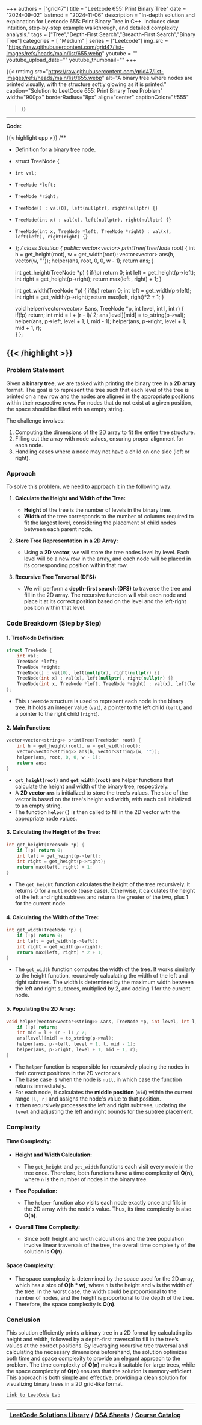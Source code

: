 
+++
authors = ["grid47"]
title = "Leetcode 655: Print Binary Tree"
date = "2024-09-02"
lastmod = "2024-11-06"
description = "In-depth solution and explanation for Leetcode 655: Print Binary Tree in C++. Includes clear intuition, step-by-step example walkthrough, and detailed complexity analysis."
tags = ["Tree","Depth-First Search","Breadth-First Search","Binary Tree"]
categories = [
    "Medium"
]
series = ["Leetcode"]
img_src = "https://raw.githubusercontent.com/grid47/list-images/refs/heads/main/list/655.webp"
youtube = ""
youtube_upload_date=""
youtube_thumbnail=""
+++


{{< rmtimg 
    src="https://raw.githubusercontent.com/grid47/list-images/refs/heads/main/list/655.webp" 
    alt="A binary tree where nodes are printed visually, with the structure softly glowing as it is printed."
    caption="Solution to LeetCode 655: Print Binary Tree Problem"
    width="900px"
    borderRadius="8px"
    align="center" 
    captionColor="#555"
>}}
---
**Code:**

{{< highlight cpp >}}
/**
 * Definition for a binary tree node.
 * struct TreeNode {
 *     int val;
 *     TreeNode *left;
 *     TreeNode *right;
 *     TreeNode() : val(0), left(nullptr), right(nullptr) {}
 *     TreeNode(int x) : val(x), left(nullptr), right(nullptr) {}
 *     TreeNode(int x, TreeNode *left, TreeNode *right) : val(x), left(left), right(right) {}
 * };
 */
class Solution {
public:
    vector<vector<string>> printTree(TreeNode* root) {
        int h = get_height(root), w = get_width(root);
        vector<vector<string>> ans(h, vector<string>(w, ""));
        helper(ans, root, 0, 0, w - 1);
        return ans;
    }

    int get_height(TreeNode *p) {
        if(!p) return 0;
        int left = get_height(p->left);
        int right = get_height(p->right);
        return max(left , right) + 1;
    }
    
    int get_width(TreeNode *p) {
        if(!p) return 0;
        int left = get_width(p->left);
        int right = get_width(p->right);
        return max(left, right)*2 + 1;
    }

    void helper(vector<vector<string>> &ans, TreeNode *p, int level, int l, int r) {
        if(!p) return;
        int mid = l + (r - l)/ 2;
        ans[level][mid] = to_string(p->val);
        helper(ans, p->left, level + 1, l, mid - 1);
        helper(ans, p->right, level + 1, mid + 1, r);        
    }
};

{{< /highlight >}}
---

### Problem Statement

Given a **binary tree**, we are tasked with printing the binary tree in a **2D array** format. The goal is to represent the tree such that each level of the tree is printed on a new row and the nodes are aligned in the appropriate positions within their respective rows. For nodes that do not exist at a given position, the space should be filled with an empty string.

The challenge involves:
1. Computing the dimensions of the 2D array to fit the entire tree structure.
2. Filling out the array with node values, ensuring proper alignment for each node.
3. Handling cases where a node may not have a child on one side (left or right).

### Approach

To solve this problem, we need to approach it in the following way:

1. **Calculate the Height and Width of the Tree:**
   - **Height** of the tree is the number of levels in the binary tree.
   - **Width** of the tree corresponds to the number of columns required to fit the largest level, considering the placement of child nodes between each parent node.
   
2. **Store Tree Representation in a 2D Array:**
   - Using a **2D vector**, we will store the tree nodes level by level. Each level will be a new row in the array, and each node will be placed in its corresponding position within that row.

3. **Recursive Tree Traversal (DFS):**
   - We will perform a **depth-first search (DFS)** to traverse the tree and fill in the 2D array. The recursive function will visit each node and place it at its correct position based on the level and the left-right position within that level.

### Code Breakdown (Step by Step)

#### 1. **TreeNode Definition:**
```cpp
struct TreeNode {
    int val;
    TreeNode *left;
    TreeNode *right;
    TreeNode() : val(0), left(nullptr), right(nullptr) {}
    TreeNode(int x) : val(x), left(nullptr), right(nullptr) {}
    TreeNode(int x, TreeNode *left, TreeNode *right) : val(x), left(left), right(right) {}
};
```
- This `TreeNode` structure is used to represent each node in the binary tree. It holds an integer value (`val`), a pointer to the left child (`left`), and a pointer to the right child (`right`).

#### 2. **Main Function:**
```cpp
vector<vector<string>> printTree(TreeNode* root) {
    int h = get_height(root), w = get_width(root);
    vector<vector<string>> ans(h, vector<string>(w, ""));
    helper(ans, root, 0, 0, w - 1);
    return ans;
}
```
- **`get_height(root)`** and **`get_width(root)`** are helper functions that calculate the height and width of the binary tree, respectively.
- A **2D vector `ans`** is initialized to store the tree's values. The size of the vector is based on the tree's height and width, with each cell initialized to an empty string.
- The function **`helper()`** is then called to fill in the 2D vector with the appropriate node values.

#### 3. **Calculating the Height of the Tree:**
```cpp
int get_height(TreeNode *p) {
    if (!p) return 0;
    int left = get_height(p->left);
    int right = get_height(p->right);
    return max(left, right) + 1;
}
```
- The `get_height` function calculates the height of the tree recursively. It returns 0 for a `null` node (base case). Otherwise, it calculates the height of the left and right subtrees and returns the greater of the two, plus 1 for the current node.

#### 4. **Calculating the Width of the Tree:**
```cpp
int get_width(TreeNode *p) {
    if (!p) return 0;
    int left = get_width(p->left);
    int right = get_width(p->right);
    return max(left, right) * 2 + 1;
}
```
- The `get_width` function computes the width of the tree. It works similarly to the height function, recursively calculating the width of the left and right subtrees. The width is determined by the maximum width between the left and right subtrees, multiplied by 2, and adding 1 for the current node.

#### 5. **Populating the 2D Array:**
```cpp
void helper(vector<vector<string>> &ans, TreeNode *p, int level, int l, int r) {
    if (!p) return;
    int mid = l + (r - l) / 2;
    ans[level][mid] = to_string(p->val);
    helper(ans, p->left, level + 1, l, mid - 1);
    helper(ans, p->right, level + 1, mid + 1, r);
}
```
- The `helper` function is responsible for recursively placing the nodes in their correct positions in the 2D vector `ans`.
- The base case is when the node is `null`, in which case the function returns immediately.
- For each node, it calculates the **middle position** (`mid`) within the current range `[l, r]` and assigns the node's value to that position.
- It then recursively processes the left and right subtrees, updating the `level` and adjusting the left and right bounds for the subtree placement.

### Complexity

#### Time Complexity:
- **Height and Width Calculation:**
   - The `get_height` and `get_width` functions each visit every node in the tree once. Therefore, both functions have a time complexity of **O(n)**, where `n` is the number of nodes in the binary tree.

- **Tree Population:**
   - The `helper` function also visits each node exactly once and fills in the 2D array with the node's value. Thus, its time complexity is also **O(n)**.

- **Overall Time Complexity:** 
   - Since both height and width calculations and the tree population involve linear traversals of the tree, the overall time complexity of the solution is **O(n)**.

#### Space Complexity:
- The space complexity is determined by the space used for the 2D array, which has a size of **O(h * w)**, where `h` is the height and `w` is the width of the tree. In the worst case, the width could be proportional to the number of nodes, and the height is proportional to the depth of the tree.
- Therefore, the space complexity is **O(n)**.

### Conclusion

This solution efficiently prints a binary tree in a 2D format by calculating its height and width, followed by a depth-first traversal to fill in the tree’s values at the correct positions. By leveraging recursive tree traversal and calculating the necessary dimensions beforehand, the solution optimizes both time and space complexity to provide an elegant approach to the problem. The time complexity of **O(n)** makes it suitable for large trees, while the space complexity of **O(n)** ensures that the solution is memory-efficient. This approach is both simple and effective, providing a clean solution for visualizing binary trees in a 2D grid-like format.

[`Link to LeetCode Lab`](https://leetcode.com/problems/print-binary-tree/description/)

---

| [LeetCode Solutions Library](https://grid47.xyz/leetcode/) / [DSA Sheets](https://grid47.xyz/sheets/) / [Course Catalog](https://grid47.xyz/courses/) |
| --- |
